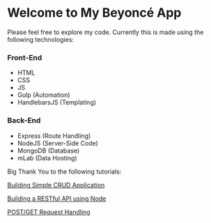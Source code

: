 Welcome to My Beyoncé App
=========================

Please feel free to explore my code. Currently this is made using the following technologies:

### Front-End
- HTML
- CSS
- JS
- Gulp (Automation)
- HandlebarsJS (Templating)

### Back-End
- Express (Route Handling)
- NodeJS (Server-Side Code)
- MongoDB (Database)
- mLab (Data Hosting)

Big Thank You to the following tutorials:

[Building Simple CRUD Application](https://zellwk.com/blog/crud-express-mongodb/)

[Building a RESTful API using Node](https://scotch.io/tutorials/build-a-restful-api-using-node-and-express-4)

[POST/GET Request Handling](https://www.hacksparrow.com/post-get-request-handling-in-node-js-express.html)